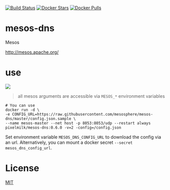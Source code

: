 [![Build Status](https://travis-ci.org/katallaxie/mesos-dns.svg?branch=master)](https://travis-ci.org/katallaxie/mesos-dns) [![Docker Stars](https://img.shields.io/docker/stars/pixelmilk/mesos-dns.svg)](https://hub.docker.com/r/pixelmilk/mesos-dns/) [![Docker Pulls](https://img.shields.io/docker/pulls/pixelmilk/mesos-dns.svg)](https://hub.docker.com/r/pixelmilk/mesos/)

# mesos-dns

Mesos

http://mesos.apache.org/

# use

[![](https://badge.imagelayers.io/katallaxie/mesos-dns:1.3.1.svg)](https://imagelayers.io/?images=katallaxie/1.3.1)

> all mesos arguments are accessible via `MESOS_*` environment variables 

```
# You can use 
docker run -d \
-e CONFIG_URL=https://raw.githubusercontent.com/mesosphere/mesos-dns/master/config.json.sample \
--name mesos-master --net host -p 8053:8053/udp --restart always pixelmilk/mesos-dns:0.6.0 -v=2 -config=/config.json
```

Set environment variable `MESOS_DNS_CONFIG_URL` to download the config via an url. Alternatively, you can mount a docker secret `--secret mesos_dns_config_url`.

# License
[MIT](/LICENSE)